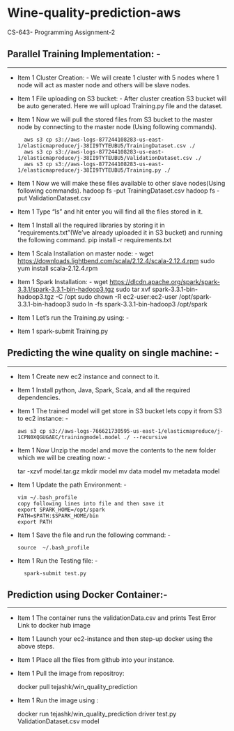 # Wine-quality-prediction-aws
CS-643- Programming Assignment-2

## Parallel Training Implementation: - ##
---------------

- Item 1 Cluster Creation: - We will create 1 cluster with 5 nodes where 1 node will act as master node and others will be slave nodes.

- Item 1 File uploading on S3 bucket: - After cluster creation S3 bucket will be auto generated. Here we will upload Training.py file and the dataset. 

- Item 1 Now we will pull the stored files from S3 bucket to the master node by connecting to the master node (Using following commands).

		aws s3 cp s3://aws-logs-877244108283-us-east-1/elasticmapreduce/j-38II9TYTEUBU5/TrainingDataset.csv ./
    	aws s3 cp s3://aws-logs-877244108283-us-east-1/elasticmapreduce/j-38II9TYTEUBU5/ValidationDataset.csv ./
    	aws s3 cp s3://aws-logs-877244108283-us-east-1/elasticmapreduce/j-38II9TYTEUBU5/Training.py ./
    
- Item 1 Now we will make these files available to other slave nodes(Using following commands).
     hadoop fs -put TrainingDataset.csv
		 hadoop fs -put ValidationDataset.csv
     
- Item 1 Type “ls” and hit enter you will find all the files stored in it.

- Item 1 Install all the required libraries by storing it in “requirements.txt”(We’ve already uploaded it in S3 bucket) and running the following command.
			pip install -r requirements.txt
	
- Item 1 Scala Installation on master node: -
			wget https://downloads.lightbend.com/scala/2.12.4/scala-2.12.4.rpm
			sudo yum install scala-2.12.4.rpm

- Item 1 Spark Installation: -
			wget https://dlcdn.apache.org/spark/spark-3.3.1/spark-3.3.1-bin-hadoop3.tgz
      sudo tar xvf spark-3.3.1-bin-hadoop3.tgz -C /opt
      sudo chown -R ec2-user:ec2-user /opt/spark-3.3.1-bin-hadoop3
      sudo ln -fs spark-3.3.1-bin-hadoop3 /opt/spark
	 

- Item 1 Let’s run the Training.py using: - 
- Item 1 spark-submit Training.py


## Predicting the wine quality on single machine: - ##
---------------

- Item 1 Create new ec2 instance and connect to it.
- Item 1 Install python, Java, Spark, Scala, and all the required dependencies.
- Item 1 The trained model will get store in S3 bucket lets copy it from S3 to ec2 instance: - 

      aws s3 cp s3://aws-logs-766621730595-us-east-1/elasticmapreduce/j-1CPN0XQGUGAEC/trainingmodel.model ./ --recursive


- Item 1 Now Unzip the model and move the contents to the new folder which we will be creating now: - 	

    tar -xzvf model.tar.gz
    mkdir model
    mv data<downloaded file> model<model folder>
    mv metadata<downloaded file> model<model folder>

- Item 1 Update the path Environment: -
	
      vim ~/.bash_profile
      copy following lines into file and then save it
      export SPARK_HOME=/opt/spark
      PATH=$PATH:$SPARK_HOME/bin
      export PATH

- Item 1 Save the file and run the following command: - 

      source  ~/.bash_profile

- Item 1 Run the Testing file: - 
	
        spark-submit test.py


  
## Prediction using Docker Container:- ##
---------------
	
- Item 1 The container runs the validationData.csv and prints Test Error Link to docker hub image

- Item 1 Launch your ec2-instance and then step-up docker using the above steps.
- Item 1 Place all the files from github into your instance.
- Item 1 Pull the image from repositroy: 
	
	docker pull tejashk/win_quality_prediction

- Item 1 Run the image using : 
	
	docker run tejashk/win_quality_prediction driver test.py ValidationDataset.csv model


  

